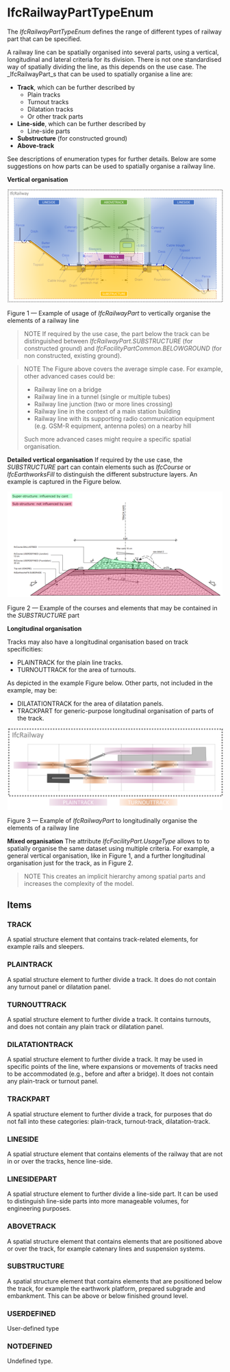 # IfcRailwayPartTypeEnum

The _IfcRailwayPartTypeEnum_ defines the range of different types of railway part that can be specified.

A railway line can be spatially organised into several parts, using a vertical, longitudinal and lateral criteria for its division. There is not one standardised way of spatially dividing the line, as this depends on the use case. The _IfcRailwayPart_s that can be used to spatially organise a line are:

- **Track**, which can be further described by
    - Plain tracks
    - Turnout tracks
    - Dilatation tracks
    - Or other track parts
- **Line-side**, which can be further described by
    - Line-side parts
- **Substructure** (for constructed ground)
- **Above-track**

See descriptions of enumeration types for further details. Below are some suggestions on how parts can be used to spatially organise a railway line.

**Vertical organisation**

![Railway part vertical organisation](../../../../figures/IfcRailwayPartTypeEnum-global.png)

Figure 1 &mdash; Example of usage of _IfcRailwayPart_ to vertically organise the elements of a railway line

> NOTE  If required by the use case, the part below the track can be distinguished between _IfcRailwayPart.SUBSTRUCTURE_ (for constructed ground) and _IfcFacilityPartCommon.BELOWGROUND_ (for non constructed, existing ground).

> NOTE  The Figure above covers the average simple case. For example, other advanced cases could be:
> * Railway line on a bridge
> * Railway line in a tunnel (single or multiple tubes)
> * Railway line junction (two or more lines crossing)
> * Railway line in the context of a main station building
> * Railway line with its supporting radio communication equipment (e.g. GSM-R equipment, antenna poles) on a nearby hill
> 
> Such more advanced cases might require a specific spatial organisation.

**Detailed vertical organisation**
If required by the use case, the *SUBSTRUCTURE* part can contain elements such as _IfcCourse_ or _IfcEarthworksFill_ to distinguish the different substructure layers. An example is captured in the Figure below.

![Railway part detailed vertical organisation](../../../../figures/IfcRailwayPartTypeEnum-substructure.png)

Figure 2 &mdash; Example of the courses and elements that may be contained in the *SUBSTRUCTURE* part 

**Longitudinal organisation**

Tracks may also have a longitudinal organisation based on track specificities:

* PLAINTRACK for the plain line tracks.
* TURNOUTTRACK for the area of turnouts.

As depicted in the example Figure below. Other parts, not included in the example, may be:
* DILATATIONTRACK for the area of dilatation panels.
* TRACKPART for generic-purpose longitudinal organisation of parts of the track.

![Railway part longitudinal organisation](../../../../figures/IfcRailwayPartTypeEnum-track.png)

Figure 3 &mdash; Example of _IfcRailwayPart_ to longitudinally organise the elements of a railway line

**Mixed organisation**
The attribute _IfcFacilityPart.UsageType_ allows to to spatially organise the same dataset using multiple criteria. For example, a general vertical organisation, like in Figure 1, and a further longitudinal organisation just for the track, as in Figure 2. 

> NOTE  This creates an implicit hierarchy among spatial parts and increases the complexity of the model.

## Items

### TRACK
A spatial structure element that contains track-related elements, for example rails and sleepers.

### PLAINTRACK
A spatial structure element to further divide a track. It does do not contain any turnout panel or dilatation panel.

### TURNOUTTRACK
A spatial structure element to further divide a track. It contains turnouts, and does not contain any plain track or dilatation panel.

### DILATATIONTRACK
A spatial structure element to further divide a track. It may be used in specific points of the line, where expansions or movements of tracks need to be accommodated (e.g., before and after a bridge). It does not contain any plain-track or turnout panel.

### TRACKPART
A spatial structure element to further divide a track, for purposes that do not fall into these categories: plain-track, turnout-track, dilatation-track.

### LINESIDE
A spatial structure element that contains elements of the railway that are not in or over the tracks, hence line-side.

### LINESIDEPART
A spatial structure element to further divide a line-side part. It can be used to distinguish line-side parts into more manageable volumes, for engineering purposes.

### ABOVETRACK
A spatial structure element that contains elements that are positioned above or over the track, for example catenary lines and suspension systems.

### SUBSTRUCTURE
A spatial structure element that contains elements that are positioned below the track, for example the earthwork platform, prepared subgrade and embankment. This can be above or below finished ground level. 

### USERDEFINED
User-defined type

### NOTDEFINED
Undefined type.
